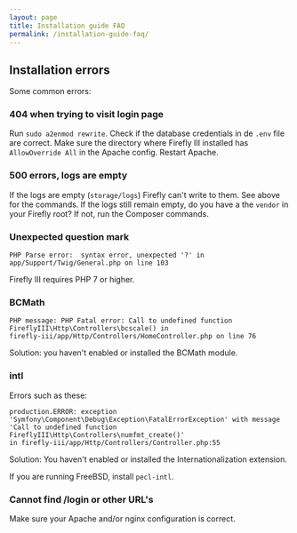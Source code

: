 ```yaml
---
layout: page
title: Installation guide FAQ
permalink: /installation-guide-faq/
---
```


## Installation errors

Some common errors:

### 404 when trying to visit login page

Run `sudo a2enmod rewrite`.	Check if the database credentials in de `.env` file are correct. Make sure the directory where Firefly III installed has `AllowOverride All` in the Apache config. Restart Apache.

### 500 errors, logs are empty

If the logs are empty (``storage/logs``) Firefly can't write to them. See above for the commands. If the logs still remain empty, do you have a the ``vendor`` in your Firefly root? If not, run the Composer commands.

### Unexpected question mark

```
PHP Parse error:  syntax error, unexpected '?' in 
app/Support/Twig/General.php on line 103
```

Firefly III requires PHP 7 or higher.

### BCMath

```
PHP message: PHP Fatal error: Call to undefined function 
FireflyIII\Http\Controllers\bcscale() in
firefly-iii/app/Http/Controllers/HomeController.php on line 76
```

Solution: you haven't enabled or installed the BCMath module.

### intl

Errors such as these:

```
production.ERROR: exception 
'Symfony\Component\Debug\Exception\FatalErrorException' with message
'Call to undefined function FireflyIII\Http\Controllers\numfmt_create()'
in firefly-iii/app/Http/Controllers/Controller.php:55
```

Solution: You haven't enabled or installed the Internationalization extension.

If you are running FreeBSD, install ``pecl-intl``.

### Cannot find /login or other URL's

Make sure your Apache and/or nginx configuration is correct.